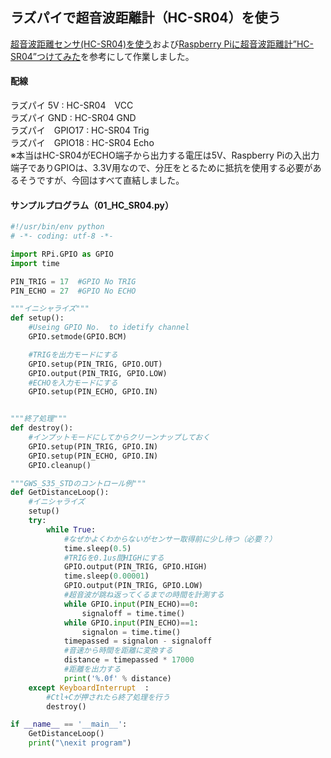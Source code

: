 ## ラズパイで超音波距離計（HC-SR04）を使う
[超音波距離センサ(HC-SR04)を使う](http://make.bcde.jp/raspberry-pi/%E8%B6%85%E9%9F%B3%E6%B3%A2%E8%B7%9D%E9%9B%A2%E3%82%BB%E3%83%B3%E3%82%B5hc-sr04%E3%82%92%E4%BD%BF%E3%81%86/)および[Raspberry Piに超音波距離計”HC-SR04”つけてみた](http://arkouji.cocolog-nifty.com/blog/2014/05/raspberry-pihc-.html)を参考にして作業しました。

#### 配線
ラズパイ 5V : HC-SR04　VCC  
ラズパイ GND : HC-SR04 GND  
ラズパイ　GPIO17 : HC-SR04 Trig  
ラズパイ　GPIO18 : HC-SR04 Echo    
※本当はHC-SR04がECHO端子から出力する電圧は5V、Raspberry Piの入出力端子でありGPIOは、3.3V用なので、分圧をとるために抵抗を使用する必要があるそうですが、今回はすべて直結しました。

#### サンプルプログラム（01_HC_SR04.py）
```Python
#!/usr/bin/env python
# -*- coding: utf-8 -*-

import RPi.GPIO as GPIO
import time

PIN_TRIG = 17  #GPIO No TRIG
PIN_ECHO = 27  #GPIO No ECHO

"""イニシャライズ"""
def setup():
    #Useing GPIO No.  to idetify channel
    GPIO.setmode(GPIO.BCM)

    #TRIGを出力モードにする
    GPIO.setup(PIN_TRIG, GPIO.OUT)
    GPIO.output(PIN_TRIG, GPIO.LOW)
    #ECHOを入力モードにする
    GPIO.setup(PIN_ECHO, GPIO.IN)


"""終了処理"""
def destroy():
    #インプットモードにしてからクリーンナップしておく
    GPIO.setup(PIN_TRIG, GPIO.IN)
    GPIO.setup(PIN_ECHO, GPIO.IN)
    GPIO.cleanup()

"""GWS_S35_STDのコントロール例"""
def GetDistanceLoop():
    #イニシャライズ
    setup()
    try:
        while True:
            #なぜかよくわからないがセンサー取得前に少し待つ（必要？）
            time.sleep(0.5)
            #TRIGを0.1us間HIGHにする
            GPIO.output(PIN_TRIG, GPIO.HIGH)
            time.sleep(0.00001)
            GPIO.output(PIN_TRIG, GPIO.LOW)
            #超音波が跳ね返ってくるまでの時間を計測する
            while GPIO.input(PIN_ECHO)==0:
                signaloff = time.time()
            while GPIO.input(PIN_ECHO)==1:
                signalon = time.time()
            timepassed = signalon - signaloff
            #音速から時間を距離に変換する
            distance = timepassed * 17000
            #距離を出力する
            print('%.0f' % distance)
    except KeyboardInterrupt  :
        #Ctl+Cが押されたら終了処理を行う
        destroy()

if __name__ == '__main__':
    GetDistanceLoop()
    print("\nexit program")
```
